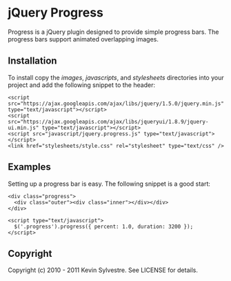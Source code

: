 # jQuery Progress

Progress is a jQuery plugin designed to provide simple progress bars. The progress bars support animated overlapping images.

## Installation

To install copy the *images*, *javascripts*, and *stylesheets* directories into your project and add the following snippet to the header:

    <script src="https://ajax.googleapis.com/ajax/libs/jquery/1.5.0/jquery.min.js" type="text/javascript"></script>
    <script src="https://ajax.googleapis.com/ajax/libs/jqueryui/1.8.9/jquery-ui.min.js" type="text/javascript"></script>
    <script src="javascript/jquery.progress.js" type="text/javascript"></script> 
    <link href="stylesheets/style.css" rel="stylesheet" type="text/css" />
  
## Examples

Setting up a progress bar is easy. The following snippet is a good start:
    
    <div class="progress">
      <div class="outer"><div class="inner"></div></div>
    </div>

    <script type="text/javascript">
      $('.progress').progress({ percent: 1.0, duration: 3200 });
    </script>

## Copyright

Copyright (c) 2010 - 2011 Kevin Sylvestre. See LICENSE for details.

